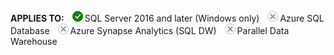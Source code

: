 **APPLIES TO:** ![Yes](media/yes.png)SQL Server  2016 and later (Windows only) ![No](media/no.png)Azure SQL Database ![No](media/no.png)Azure Synapse Analytics (SQL DW) ![No](media/no.png)Parallel Data Warehouse
